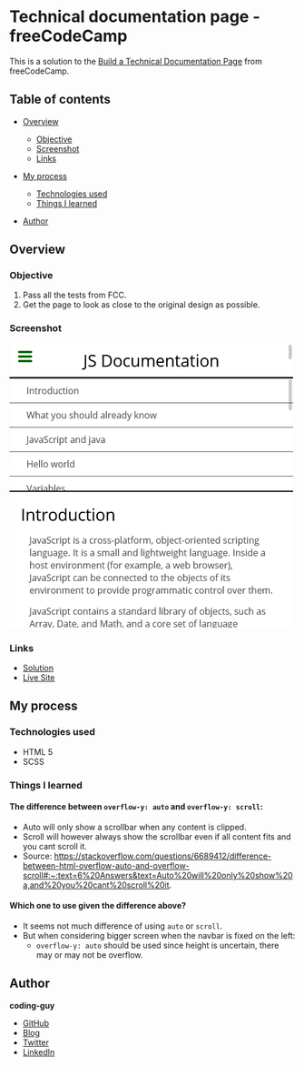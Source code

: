 # Technical documentation page - freeCodeCamp

This is a solution to the [Build a Technical Documentation Page](https://www.freecodecamp.org/learn/responsive-web-design/responsive-web-design-projects/build-a-technical-documentation-page) from freeCodeCamp.

## Table of contents

- [Overview](#overview)
  - [Objective](#objective)
  - [Screenshot](#screenshot)
  - [Links](#links)
- [My process](#my-process)

  - [Technologies used](#technologies-used)
  - [Things I learned](#things-i-learned)

- [Author](#author)

## Overview

### Objective

1. Pass all the tests from FCC.
2. Get the page to look as close to the original design as possible.

### Screenshot

![sceenshot](./fcc-documentation-screenshot.png)

### Links

- [Solution](https://github.com/1codingguy/fcc-responsive-projects/tree/main/technical-documentation-page)
- [Live Site](https://1codingguy.github.io/fcc-responsive-projects/technical-documentation-page/)

## My process

### Technologies used

- HTML 5
- SCSS

### Things I learned

#### The difference between `overflow-y: auto` and `overflow-y: scroll`:

- Auto will only show a scrollbar when any content is clipped.
- Scroll will however always show the scrollbar even if all content fits and you cant scroll it.
- Source: https://stackoverflow.com/questions/6689412/difference-between-html-overflow-auto-and-overflow-scroll#:~:text=6%20Answers&text=Auto%20will%20only%20show%20a,and%20you%20cant%20scroll%20it.

#### Which one to use given the difference above?

- It seems not much difference of using `auto` or `scroll`.
- But when considering bigger screen when the navbar is fixed on the left:
  - `overflow-y: auto` should be used since height is uncertain, there may or may not be overflow.

## Author

**coding-guy**

- [GitHub](https://github.com/1codingguy)
- [Blog](https://blog.coding-guy.com/)
- [Twitter](https://twitter.com/1codingguy)
- [LinkedIn](https://www.linkedin.com/in/1codingguy/)
